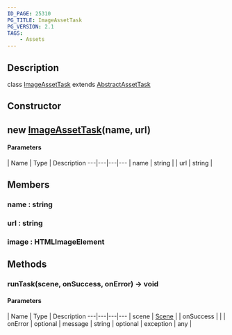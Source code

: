 ```yaml
---
ID_PAGE: 25310
PG_TITLE: ImageAssetTask
PG_VERSION: 2.1
TAGS:
    - Assets
---
```

## Description

class [ImageAssetTask](/classes/3.1/ImageAssetTask) extends [AbstractAssetTask](/classes/3.1/AbstractAssetTask)



## Constructor

## new [ImageAssetTask](/classes/3.1/ImageAssetTask)(name, url)



#### Parameters
 | Name | Type | Description
---|---|---|---
 | name | string | 
 | url | string | 
## Members

### name : string


### url : string


### image : HTMLImageElement


## Methods

### runTask(scene, onSuccess, onError) &rarr; void



#### Parameters
 | Name | Type | Description
---|---|---|---
 | scene | [Scene](/classes/3.1/Scene) | 
 | onSuccess |  | 
 | onError | optional | message | string | 
optional | exception | any | 

